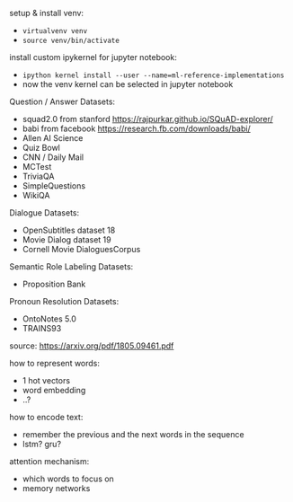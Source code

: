 setup & install venv:
- `virtualvenv venv`
- `source venv/bin/activate`

install custom ipykernel for jupyter notebook:
- `ipython kernel install --user --name=ml-reference-implementations`
- now the venv kernel can be selected in jupyter notebook


Question / Answer Datasets:
- squad2.0 from stanford https://rajpurkar.github.io/SQuAD-explorer/
- babi from facebook https://research.fb.com/downloads/babi/
- Allen AI Science 
- Quiz Bowl
- CNN / Daily Mail 
- MCTest
- TriviaQA
- SimpleQuestions
- WikiQA

Dialogue Datasets:
- OpenSubtitles dataset 18 
- Movie Dialog dataset 19
- Cornell Movie DialoguesCorpus

Semantic Role Labeling Datasets:
- Proposition Bank

Pronoun Resolution Datasets:
- OntoNotes 5.0
- TRAINS93

source: https://arxiv.org/pdf/1805.09461.pdf

how to represent words:
- 1 hot vectors
- word embedding
- ..?

how to encode text:
- remember the previous and the next words in the sequence
- lstm? gru?

attention mechanism:
- which words to focus on
- memory networks
